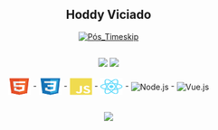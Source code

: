 <div align="Center">
<h2>Hoddy Viciado</h2> 
</div>


<div align="center">
<a href="https://www.youtube.com/watch?v=CZHUgKyr6sw" target="_blank">
  <img alt="Pós_Timeskip" height="150" width="250" src="https://user-images.githubusercontent.com/103211486/193640056-239063bc-3d22-4ebd-84b7-5d67bd5afc14.gif">
</a>
</div>



##



<div align="center">
  <img height="180em" src="https://github-readme-stats.vercel.app/api?username=CriticalNoob02&show_icons=true&theme=blue-green&include_all_commits=true&count_private=true"/>
  <img height="180em" src="https://github-readme-stats.vercel.app/api/top-langs/?username=CriticalNoob02&layout=compact&langs_count=7&theme=blue-green"/>
</div>
<div style="display: inline_block" align="center"><br>
  <img align="center" alt="HTML" height="30" width="40" src="https://raw.githubusercontent.com/devicons/devicon/master/icons/html5/html5-original.svg">
  -
  <img align="center" alt="CSS" height="30" width="40" src="https://raw.githubusercontent.com/devicons/devicon/master/icons/css3/css3-original.svg">
  -
  <img align="center" alt="JavaScript" height="30" width="40" src="https://raw.githubusercontent.com/devicons/devicon/master/icons/javascript/javascript-plain.svg">
  -
  <img align="center" alt="React" height="30" width="40" src="https://raw.githubusercontent.com/devicons/devicon/master/icons/react/react-original.svg">
  -
  <img align="center" alt="Node.js" height="30" width="40" src="https://cdn.jsdelivr.net/gh/devicons/devicon/icons/nodejs/nodejs-original.svg" />
  -
  <img align="center" alt="Vue.js" height="30" width="40" src="https://cdn.jsdelivr.net/gh/devicons/devicon/icons/vuejs/vuejs-original.svg" />
          
</div>
  
   ##
 
<div  align="center">
  <a href="https://www.linkedin.com/in/adrieldevelop" target="_blank"><img src="https://img.shields.io/badge/-LinkedIn-%230077B5?style=for-the-badge&logo=linkedin&logoColor=white" target="_blank"></a> 
</div>
